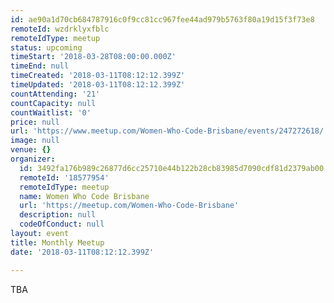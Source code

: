 ```yaml
---
id: ae90a1d70cb684787916c0f9cc81cc967fee44ad979b5763f80a19d15f3f73e8
remoteId: wzdrklyxfblc
remoteIdType: meetup
status: upcoming
timeStart: '2018-03-28T08:00:00.000Z'
timeEnd: null
timeCreated: '2018-03-11T08:12:12.399Z'
timeUpdated: '2018-03-11T08:12:12.399Z'
countAttending: '21'
countCapacity: null
countWaitlist: '0'
price: null
url: 'https://www.meetup.com/Women-Who-Code-Brisbane/events/247272618/'
image: null
venue: {}
organizer:
  id: 3492fa176b989c26877d6cc25710e44b122b28cb83985d7090cdf81d2379ab00
  remoteId: '18577954'
  remoteIdType: meetup
  name: Women Who Code Brisbane
  url: 'https://meetup.com/Women-Who-Code-Brisbane'
  description: null
  codeOfConduct: null
layout: event
title: Monthly Meetup
date: '2018-03-11T08:12:12.399Z'

---
```

<p>TBA</p>
